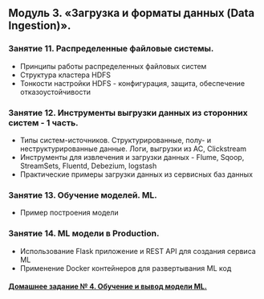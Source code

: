 ## Модуль 3. «Загрузка и форматы данных (Data Ingestion)».

### Занятие 11. Распределенные файловые системы.

- Принципы работы распределенных файловых систем
- Структура кластера HDFS
- Тонкости настройки HDFS - конфигурация, защита, обеспечение отказоустойчивости

### Занятие 12. Инструменты выгрузки данных из сторонних систем - 1 часть.

- Типы систем-источников. Структурированные, полу- и неструктурированные данные. Логи, выгрузки из АС, Clickstream
- Инструменты для извлечения и загрузки данных - Flume, Sqoop, StreamSets, Fluentd, Debezium, logstash
- Практические примеры загрузки данных из сервисных баз данных

### Занятие 13. Обучение моделей. ML.

- Пример построения модели

### Занятие 14. ML модели в Production.

- Использование Flask приложение и REST API для создания сервиса ML
- Применение Docker контейнеров для развертывания ML код

#### [Домашнeе заданиe № 4. Обучение и вывод модели ML.](./hw-4-ml/)